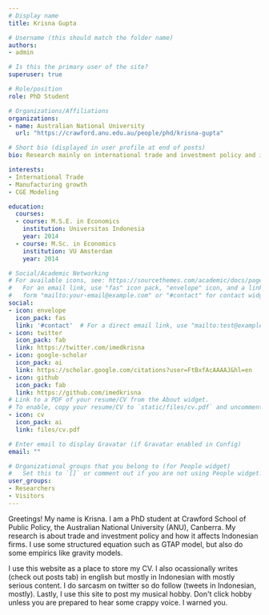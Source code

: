 ```yaml
---
# Display name
title: Krisna Gupta

# Username (this should match the folder name)
authors:
- admin

# Is this the primary user of the site?
superuser: true

# Role/position
role: PhD Student

# Organizations/Affiliations
organizations:
- name: Australian National University
  url: "https://crawford.anu.edu.au/people/phd/krisna-gupta"

# Short bio (displayed in user profile at end of posts)
bio: Research mainly on international trade and investment policy and its impact on firms. Indonesia in particular is my main geographical focus.

interests:
- International Trade
- Manufacturing growth
- CGE Modeling

education:
  courses:
  - course: M.S.E. in Economics
    institution: Universitas Indonesia
    year: 2014
  - course: M.Sc. in Economics
    institution: VU Amsterdam
    year: 2014

# Social/Academic Networking
# For available icons, see: https://sourcethemes.com/academic/docs/page-builder/#icons
#   For an email link, use "fas" icon pack, "envelope" icon, and a link in the
#   form "mailto:your-email@example.com" or "#contact" for contact widget.
social:
- icon: envelope
  icon_pack: fas
  link: '#contact'  # For a direct email link, use "mailto:test@example.org".
- icon: twitter
  icon_pack: fab
  link: https://twitter.com/imedkrisna
- icon: google-scholar
  icon_pack: ai
  link: https://scholar.google.com/citations?user=FtBxfAcAAAAJ&hl=en
- icon: github
  icon_pack: fab
  link: https://github.com/imedkrisna
# Link to a PDF of your resume/CV from the About widget.
# To enable, copy your resume/CV to `static/files/cv.pdf` and uncomment the lines below.
- icon: cv
  icon_pack: ai
  link: files/cv.pdf

# Enter email to display Gravatar (if Gravatar enabled in Config)
email: ""

# Organizational groups that you belong to (for People widget)
#   Set this to `[]` or comment out if you are not using People widget.
user_groups:
- Researchers
- Visitors
---
```


Greetings! My name is Krisna. I am a PhD student at Crawford School of Public Policy, the Australian National University (ANU), Canberra. My research is about trade and investment policy and how it affects Indonesian firms. I use some structured equation such as GTAP model, but also do some empirics like gravity models.

 I use this website as a place to store my CV. I also ocassionally writes (check out posts tab) in english but mostly in Indonesian with mostly serious content. I do sarcasm on twitter so do follow (tweets in Indonesian, mostly). Lastly, I use this site to post my musical hobby. Don't click hobby unless you are prepared to hear some crappy voice. I warned you.
